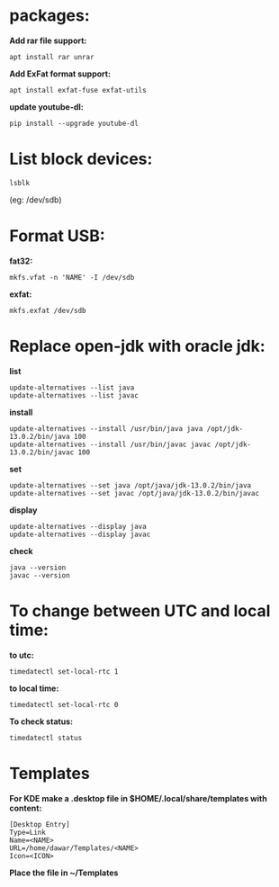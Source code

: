 # packages:

**Add rar file support:**

    apt install rar unrar

**Add ExFat format support:**

    apt install exfat-fuse exfat-utils

**update youtube-dl:**

    pip install --upgrade youtube-dl



# List block devices:
    lsblk
(eg: /dev/sdb)



# Format USB:

**fat32:**

    mkfs.vfat -n 'NAME' -I /dev/sdb
    
**exfat:**

    mkfs.exfat /dev/sdb



# Replace open-jdk with oracle jdk: 
**list**

    update-alternatives --list java
    update-alternatives --list javac
    
**install**

    update-alternatives --install /usr/bin/java java /opt/jdk-13.0.2/bin/java 100
    update-alternatives --install /usr/bin/javac javac /opt/jdk-13.0.2/bin/javac 100
    
**set**

    update-alternatives --set java /opt/java/jdk-13.0.2/bin/java
    update-alternatives --set javac /opt/java/jdk-13.0.2/bin/javac
    
**display**

    update-alternatives --display java
    update-alternatives --display javac
    
**check**

    java --version
    javac --version



# To change between UTC and local time:

**to utc:**

    timedatectl set-local-rtc 1
    
**to local time:**

    timedatectl set-local-rtc 0
    
**To check status:**

    timedatectl status


# Templates
**For KDE make a .desktop file in $HOME/.local/share/templates with content:**

    [Desktop Entry]
    Type=Link
    Name=<NAME>
    URL=/home/dawar/Templates/<NAME>
    Icon=<ICON>
    
**Place the file in ~/Templates**
